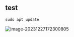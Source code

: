 ## test

```shell
sudo apt update 
```

![image-20231227172300805](/home/kali/.config/Typora/typora-user-images/image-20231227172300805.png)